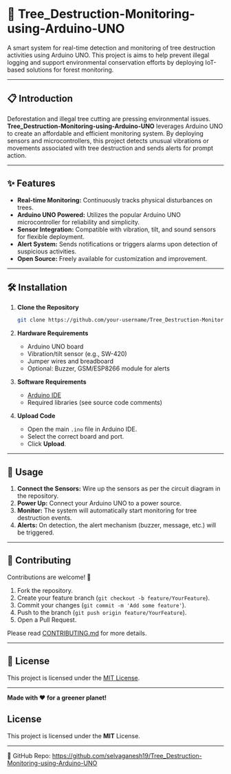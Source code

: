 # 🌳 Tree_Destruction-Monitoring-using-Arduino-UNO

A smart system for real-time detection and monitoring of tree destruction activities using Arduino UNO. This project is aims to help prevent illegal logging and support environmental conservation efforts by deploying IoT-based solutions for forest monitoring.

---

## 📋 Introduction

Deforestation and illegal tree cutting are pressing environmental issues. **Tree_Destruction-Monitoring-using-Arduino-UNO** leverages Arduino UNO to create an affordable and efficient monitoring system. By deploying sensors and microcontrollers, this project detects unusual vibrations or movements associated with tree destruction and sends alerts for prompt action.

---

## ✨ Features

- **Real-time Monitoring:** Continuously tracks physical disturbances on trees. 
- **Arduino UNO Powered:** Utilizes the popular Arduino UNO microcontroller for reliability and simplicity.  
- **Sensor Integration:** Compatible with vibration, tilt, and sound sensors for flexible deployment. 
- **Alert System:** Sends notifications or triggers alarms upon detection of suspicious activities.
- **Open Source:** Freely available for customization and improvement.

---

## 🛠️ Installation

1. **Clone the Repository**
   ```bash
   git clone https://github.com/your-username/Tree_Destruction-Monitoring-using-Arduino-UNO.git
   ```
2. **Hardware Requirements**
   - Arduino UNO board
   - Vibration/tilt sensor (e.g., SW-420)
   - Jumper wires and breadboard
   - Optional: Buzzer, GSM/ESP8266 module for alerts

3. **Software Requirements**
   - [Arduino IDE](https://www.arduino.cc/en/software)
   - Required libraries (see source code comments)

4. **Upload Code**
   - Open the main `.ino` file in Arduino IDE.
   - Select the correct board and port.
   - Click **Upload**.

---

## 🚀 Usage

1. **Connect the Sensors:** Wire up the sensors as per the circuit diagram in the repository.
2. **Power Up:** Connect your Arduino UNO to a power source.
3. **Monitor:** The system will automatically start monitoring for tree destruction events.
4. **Alerts:** On detection, the alert mechanism (buzzer, message, etc.) will be triggered.

---

## 🤝 Contributing

Contributions are welcome! 🚀

1. Fork the repository.
2. Create your feature branch (`git checkout -b feature/YourFeature`).
3. Commit your changes (`git commit -m 'Add some feature'`).
4. Push to the branch (`git push origin feature/YourFeature`).
5. Open a Pull Request.

Please read [CONTRIBUTING.md](CONTRIBUTING.md) for more details.

---

## 📄 License

This project is licensed under the [MIT License](LICENSE).

---

**Made with ❤️ for a greener planet!**

## License
This project is licensed under the **MIT** License.

---
🔗 GitHub Repo: https://github.com/selvaganesh19/Tree_Destruction-Monitoring-using-Arduino-UNO
